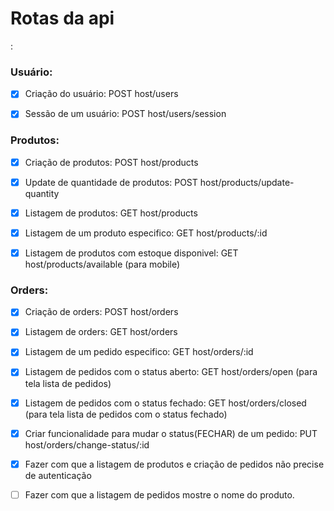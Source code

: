 <h1>Rotas da api</h1>:

<h3>Usuário:</h3>

- [x] Criação do usuário: POST host/users

- [x] Sessão de um usuário: POST host/users/session


<h3>Produtos:</h3>

- [x] Criação de produtos: POST host/products

- [x] Update de quantidade de produtos: POST host/products/update-quantity

- [x] Listagem de produtos: GET host/products

- [x] Listagem de um produto especifico: GET host/products/:id

- [x] Listagem de produtos com estoque disponivel: GET host/products/available (para mobile)


<h3>Orders:</h3>

- [x] Criação de orders: POST host/orders

- [x] Listagem de orders: GET host/orders

- [x] Listagem de um pedido especifico: GET host/orders/:id

- [x] Listagem de pedidos com o status aberto: GET host/orders/open (para tela lista de pedidos)

- [x] Listagem de pedidos com o status fechado: GET host/orders/closed (para tela lista de pedidos com o status fechado)

- [x] Criar funcionalidade para mudar o status(FECHAR) de um pedido: PUT host/orders/change-status/:id

- [x] Fazer com que a listagem de produtos e criação de pedidos não precise de autenticação

- [ ] Fazer com que a listagem de pedidos mostre o nome do produto.